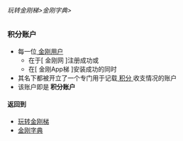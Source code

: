 ###### 玩转金刚梯>金刚字典>
### 积分账户

- 每一位[ 金刚用户 ]()
  - 在于[ 金刚网 ]注册成功或
  - 在[ 金刚App梯 ]安装成功的同时
- 其名下都被开立了一个专门用于记载[ 积分 ]()收支情况的账户
- 该账户即是<strong> 积分账户 </strong>

#### 返回到
- [玩转金刚梯](https://github.com/a2zitpro/web/blob/master/LadderFree/A.md)
- [金刚字典](https://github.com/a2zitpro/web/blob/master/LadderFree/kkDictionary/KKDictionary.md)



